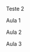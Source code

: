 Teste 2

Aula 1
<!-- const express = require('express') //Importa o express//comando usado para importar uma biblioteca no NodeJs//Express disponibiliza pra gente métodoso/funções para usarmos métodos HTTP

const app = express() // comando usado para definir uma instancia do express (Espaço definido para utilização do express)

app.get('/projects',(request,response) => {  //Ou Function(request,response){}
    // return response.send('Olá mundo') //envio de algo mais simples usamos o send
    return response.json({
        message:'Olá Mundo!!'
    }) // envio de uma estrutura de dados como resposta (Estrutura mais complexa que o send )
})     // Método Get é necessário 2 parametros| 1º parametro: Nome da rota

//http://localhost:3000/  
//recomendado usar portas acima de 1024, pois portas de 0 a 1023 já são portas reservadas para serviços mais conhecidos

//OBS JavaScript não critica caso você não use ;, tanto faz pra ele 
const port = 3000 //Definição da porta usada para gerar a aplicação

app.listen(port,() => {
    console.log('Server started on port:',port)
})
//Basico com node, criando um servidor HTTP com express -->

Aula 2
<!-- const express = require('express') //Importa o express//comando usado para importar uma biblioteca no NodeJs//Express disponibiliza pra gente métodoso/funções para usarmos métodos HTTP

const app = express() // comando usado para definir uma instancia do express (Espaço definido para utilização do express)


//Get
app.get('/projects',(request,response) => { 
    
    const query = request.query  //Variavel responsavel por receber a consulta do método

    return response.json([  //Quando realizado uma consulta será mostrado na tela pelo método response
        'Projeto 1',
        'Projeto 2'
    ]) 
})     

//Post
app.post('/projects',(request,response) => { 
    
    return response.json([  //Quando realizado uma consulta será mostrado na tela pelo método response
        'Projeto 1',
        'Projeto 2',
        'Projeto 3'
    ]) 
})     

//Put
app.put('/projects/:id',(request,response) => {   //Id é necessário no método put, pois ele precisa entender onde atualizar a informação
    
    return response.json([  //Quando realizado uma consulta será mostrado na tela pelo método response
        'Projeto 4',
        'Projeto 2',
        'Projeto 3'
    ]) 
})     

//Delete
app.delete('/projects/:id',(request,response) => {   //Id é necessário no método put, pois ele precisa entender onde atualizar a informação
    
    return response.json([  //Quando realizado uma consulta será mostrado na tela pelo método response
        'Projeto 2',
        'Projeto 3'
    ]) 
}) 





//http://localhost:3000/  
//recomendado usar portas acima de 1024, pois portas de 0 a 1023 já são portas reservadas para serviços mais conhecidos

//OBS JavaScript não critica caso você não use ;, tanto faz pra ele 
const port = 3000 //Definição da porta usada para gerar a aplicação

app.listen(port,() => {
    console.log('Server started on port:',port,' ','http://localhost:'+port+'/projects')
})
//Basico com node, criando um servidor HTTP com express -->

Aula 3
